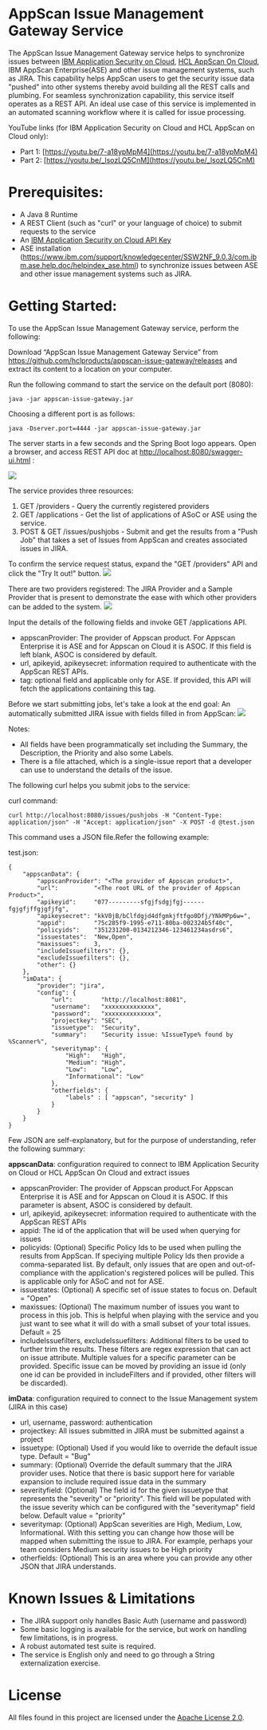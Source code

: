 # AppScan Issue Management Gateway Service

The AppScan Issue Management Gateway service helps to synchronize issues between [IBM Application Security on Cloud](https://appscan.ibmcloud.com/), [HCL AppScan On Cloud](https://cloud.appsechcl.com/), IBM AppScan Enterprise(ASE) and other issue management systems, such as JIRA. This capability helps AppScan users to get the security issue data "pushed" into other systems thereby avoid building all the REST calls and plumbing. For seamless synchronization capability, this service itself operates as a REST API. 
An ideal use case of this service is implemented in an automated scanning workflow where it is called for issue processing.

YouTube links (for IBM Application Security on Cloud and HCL AppScan on Cloud only):																		 
- Part 1: [https://youtu.be/7-a18ypMpM4](https://youtu.be/7-a18ypMpM4)
- Part 2: [https://youtu.be/_lsozLQ5CnM](https://youtu.be/_lsozLQ5CnM)

# Prerequisites:

- A Java 8 Runtime
- A REST Client (such as "curl" or your language of choice) to submit requests to the service 
- An [IBM Application Security on Cloud API Key](https://www.ibm.com/support/knowledgecenter/SSYJJF_1.0.0/ApplicationSecurityonCloud/appseccloud_generate_api_key_cm.html)
- ASE installation (https://www.ibm.com/support/knowledgecenter/SSW2NF_9.0.3/com.ibm.ase.help.doc/helpindex_ase.html) to synchronize issues between ASE and other issue management systems such as JIRA.

# Getting Started:

To use the AppScan Issue Management Gateway service, perform the following:

Download “AppScan Issue Management Gateway Service” from https://github.com/hclproducts/appscan-issue-gateway/releases and extract its content to a location on your computer. 

Run the following command to start the service on the default port (8080):

	java -jar appscan-issue-gateway.jar 

Choosing a different port is as follows:

	java -Dserver.port=4444 -jar appscan-issue-gateway.jar  
	
The server starts in a few seconds and the Spring Boot logo appears. Open a browser, and access REST API doc at [http://localhost:8080/swagger-ui.html](http://localhost:8080/swagger-ui.html) : 

![](images/swagger.png?raw=true)

The service provides three resources: 
1. GET /providers - Query the currently registered providers
2. GET /applications - Get the list of applications of ASoC or ASE using the service. 
3. POST & GET /issues/pushjobs - Submit and get the results from a "Push Job" that takes a set of Issues from AppScan and creates associated issues in JIRA.

To confirm the service request status, expand the "GET /providers" API and click the "Try It out!" button.
![](images/tryitout.png?raw=true)

There are two providers registered: The JIRA Provider and a Sample Provider that is present to demonstrate the ease with which other providers can be added to the system.
![](images/providers.png?raw=true)

Input the details of the following fields and invoke GET /applications API.
 - appscanProvider: The provider of Appscan product. For Appscan Enterprise it is ASE and for Appscan on Cloud it is ASOC. If this field is left blank, ASOC is considered by default.
- url, apikeyid, apikeysecret: information required to authenticate with the AppScan REST APIs.
- tag: optional field and applicable only for ASE. If provided, this API will fetch the applications containing this tag.

Before we start submitting jobs, let's take a look at the end goal: An automatically submitted JIRA issue with fields filled in from AppScan:
![](images/jirabug.png?raw=true)

Notes:
* All fields have been programmatically set including the Summary, the Description, the Priority and also some Labels.
* There is a file attached, which is a single-issue report that a developer can use to understand the details of the issue.

The following curl helps you submit jobs to the service:

curl command:

	curl http://localhost:8080/issues/pushjobs -H "Content-Type: application/json" -H "Accept: application/json" -X POST -d @test.json

This command uses a JSON file.Refer the following example:

test.json:	

	{
		"appscanData": {
			"appscanProvider": "<The provider of Appscan product>", 
			"url":          "<The root URL of the provider of Appscan Product>",
			"apikeyid":     "077---------sfgjfsdgjfgj------fgjgfjffgjgfjfg",
			"apikeysecret": "kkV0jB/bClfdgjd4dfgmkjftfgo0Dfj/YNkMPp6w=",
			"appid":        "75c285f9-1995-e711-80ba-002324b5f40c",
			"policyids":    "351231200-0134212346-123461234asdrs6",
			"issuestates":  "New,Open",
			"maxissues":    3,
			"includeIssuefilters": {},
			"excludeIssuefilters": {},
			"other": {}
		},
		"imData": {
			"provider": "jira",
			"config": {
				"url":        "http://localhost:8081",
				"username":   "xxxxxxxxxxxxxx",
				"password":   "xxxxxxxxxxxxxx",
				"projectkey": "SEC",
				"issuetype":  "Security",
				"summary":    "Security issue: %IssueType% found by %Scanner%",
				"severitymap": {
					"High":   "High",
					"Medium": "High",
					"Low":    "Low",
					"Informational": "Low"
				},
				"otherfields": {
					"labels" : [ "appscan", "security" ]
				}
			}
		}
	}
	
Few JSON are self-explanatory, but for the purpose of understanding, refer the following summary:

__appscanData__: configuration required to connect to IBM Application Security on Cloud or HCL AppScan On Cloud and extract issues
* appscanProvider: The provider of Appscan product.For Appscan Enterprise it is ASE and for Appscan on Cloud it is ASOC. If this parameter is absent, ASOC is considered by default.
* url, apikeyid, apikeysecret: information required to authenticate with the AppScan REST APIs
* appid: The id of the application that will be used when querying for issues
* policyids: (Optional) Specific Policy Ids to be used when pulling the results from AppScan. If speciying multiple Policy Ids then provide a comma-separated list. By default, only issues that are open and out-of-compliance with the application's registered polices will be pulled. This is applicable only for ASoC and not for ASE.
* issuestates: (Optional) A specific set of issue states to focus on. Default = "Open"
* maxissues: (Optional) The maximum number of issues you want to process in this job.  This is helpful when playing
with the service and you just want to see what it will do with a small subset of your total issues. Default = 25
* includeIssuefilters, excludeIssuefilters:  Additional filters to be used to further trim the results. These filters are regex expression that can act on issue attribute. Multiple values for a specific parameter can be provided. Specific issue can be moved by providing an issue id (only one id can be provided in includeFilters and if provided, other filters will be discarded).

__imData__: configuration required to connect to the Issue Management system (JIRA in this case)
* url, username, password: authentication
* projectkey: All issues submitted in JIRA must be submitted against a project
* issuetype: (Optional) Used if you would like to override the default issue type. Default = "Bug"
* summary: (Optional) Override the default summary that the JIRA provider uses.  Notice that there is basic support here for variable expansion to include required issue data in the summary
* severityfield: (Optional) The field id for the given issuetype that represents the "severity" or "priority". This field will be populated with the issue severity which can be configured with the "severitymap" field below.  Default value = "priority"
* severitymap: (Optional) AppScan severities are High, Medium, Low, Informational. With this setting you can change how those will be mapped when submitting the issue to JIRA.  For example, perhaps your team considers Medium security issues to be High priority
* otherfields: (Optional) This is an area where you can provide any other JSON that JIRA understands.  

# Known Issues & Limitations
- The JIRA support only handles Basic Auth (username and password)
- Some basic logging is available for the service, but work on handling few limitations, is in progress.
- A robust automated test suite is required.
- The service is English only and need to go through a String externalization exercise. 
# License
All files found in this project are licensed under the [Apache License 2.0](LICENSE).
